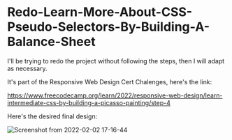 # Redo-Learn-More-About-CSS-Pseudo-Selectors-By-Building-A-Balance-Sheet
I'll be trying to redo the project without following the steps, then I will adapt as necessary.

It's part of the Responsive Web Design Cert Chalenges, here's the link:

https://www.freecodecamp.org/learn/2022/responsive-web-design/learn-intermediate-css-by-building-a-picasso-painting/step-4

Here's the desired final design:

![Screenshot from 2022-02-02 17-16-44](https://user-images.githubusercontent.com/14932601/152193149-2238db6e-7fb1-485b-a554-1e5e3384bcdb.png)


